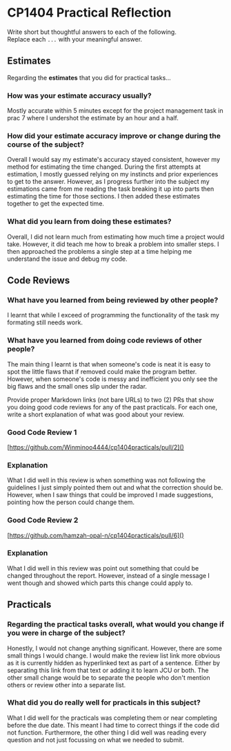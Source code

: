 # CP1404 Practical Reflection

Write short but thoughtful answers to each of the following.  
Replace each `...` with your meaningful answer.

## Estimates

Regarding the **estimates** that you did for practical tasks...

### How was your estimate accuracy usually?

Mostly accurate within 5 minutes except for the project management task in prac 7 where I undershot the estimate by an
hour and a half.

### How did your estimate accuracy improve or change during the course of the subject?

Overall I would say my estimate's accuracy stayed consistent, however my method for estimating the time changed. During
the first attempts at estimation, I mostly guessed relying on my instincts and prior experiences to get to the answer.
However, as I progress further into the subject my estimations came from me reading the task breaking it up into parts
then estimating the time for those sections. I then added these estimates together to get the expected time.

### What did you learn from doing these estimates?

Overall, I did not learn much from estimating how much time a project would take. However, it did teach me how to break
a problem into smaller steps. I then approached the problems a single step at a time helping me understand the issue and
debug my code.

## Code Reviews

### What have you learned from being reviewed by other people?

I learnt that while I exceed of programming the functionality of the task my formating still needs work.

### What have you learned from doing code reviews of other people?

The main thing I learnt is that when someone's code is neat it is easy to spot the little flaws that if removed could
make the program better. However, when someone's code is messy and inefficient you only see the big flaws and the small
ones slip under the radar.

Provide proper Markdown links (not bare URLs) to two (2) PRs that show you doing good code reviews for any of the past
practicals. For each one, write a short explanation of what was good about your review.

### Good Code Review 1

[https://github.com/Winminoo4444/cp1404practicals/pull/2]()

### Explanation

What I did well in this review is when something was not following the guidelines I just simply pointed them out and
what the correction should be. However, when I saw things that could be improved I made suggestions, pointing how the
person could change them.

### Good Code Review 2

[https://github.com/hamzah-opal-n/cp1404practicals/pull/6]()

### Explanation

What I did well in this review was point out something that could be changed throughout the report. However, instead of
a single message I went though and showed which parts this change could apply to.

## Practicals

### Regarding the **practical tasks** overall, what would you change if you were in charge of the subject?

Honestly, I would not change anything significant. However, there are some small things I would change. I would make the
review list link more obvious as it is currently hidden as hyperlinked text as part of a sentence. Either by separating
this link from that text or adding it to learn JCU or both. The other small change would be to separate the people who
don't mention others or review other into a separate list.

### What did you do really well for practicals in this subject?

What I did well for the practicals was completing them or near completing before the due date. This meant I had time to
correct things if the code did not function. Furthermore, the other thing I did well was reading every question and not
just focussing on what we needed to submit.
